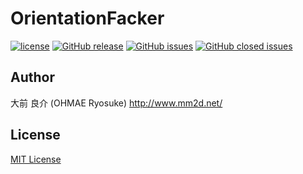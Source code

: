 # OrientationFacker
[![license](https://img.shields.io/github/license/ohmae/OrientationFacker.svg)](./LICENSE)
[![GitHub release](https://img.shields.io/github/release/ohmae/OrientationFacker.svg)](https://github.com/ohmae/OrientationFacker/releases)
[![GitHub issues](https://img.shields.io/github/issues/ohmae/OrientationFacker.svg)](https://github.com/ohmae/OrientationFacker/issues)
[![GitHub closed issues](https://img.shields.io/github/issues-closed/ohmae/OrientationFacker.svg)](https://github.com/ohmae/OrientationFacker/issues?q=is%3Aissue+is%3Aclosed)

## Author
大前 良介 (OHMAE Ryosuke)
http://www.mm2d.net/

## License
[MIT License](./LICENSE)
